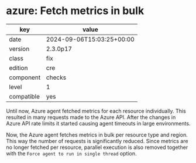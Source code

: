 [//]: # (werk v2)
# azure: Fetch metrics in bulk

key        | value
---------- | ---
date       | 2024-09-06T15:03:25+00:00
version    | 2.3.0p17
class      | fix
edition    | cre
component  | checks
level      | 1
compatible | yes

Until now, Azure agent fetched metrics for each resource individually.
This resulted in many requests made to the Azure API.
After the changes in Azure API rate limits it started causing agent timeouts in
large environments.

Now, the Azure agent fetches metrics in bulk per resource type and region.
This way the number of requests is significantly reduced.
Since metrics are no longer fetched per resource, parallel execution is also
removed together with the `Force agent to run in single thread` option.
